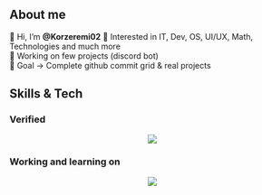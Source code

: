 ## About me  
👋 Hi, I’m **@Korzeremi02**
👀 Interested in IT, Dev, OS, UI/UX, Math, Technologies and much more  
🔭 Working on few projects (discord bot)   
🥇 Goal -> Complete github commit grid & real projects

## Skills & Tech 
### Verified
<p align="center">
  <a href="https://skillicons.dev">
    <img src="https://skillicons.dev/icons?i=css,figma,git,github,html,js,linux,md,react,svelte,vscode&perline=14" />
  </a>
</p>

### Working and learning on
<p align="center">
  <a href="https://skillicons.dev">
    <img src="https://skillicons.dev/icons?i=bash,express,flutter,mysql,next,nodejs,php,postman,py,swift,tailwind,vercel,vite&perline=14" />
  </a>
</p>
